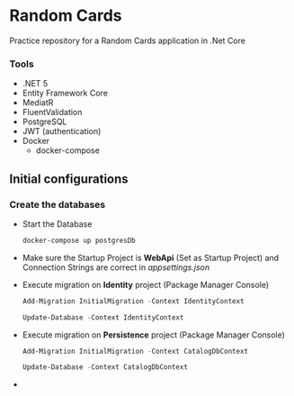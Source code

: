 # Random Cards

Practice repository for a Random Cards application in .Net Core

### Tools

- .NET 5
- Entity Framework Core
- MediatR
- FluentValidation
- PostgreSQL
- JWT (authentication)
- Docker
  - docker-compose

## Initial configurations

### Create the databases

* Start the Database

  ```powershell
  docker-compose up postgresDb
  ```

* Make sure the Startup Project is **WebApi** (Set as Startup Project) and Connection Strings are correct in *appsettings.json*

* Execute migration on **Identity** project (Package Manager Console)

  ```powershell
  Add-Migration InitialMigration -Context IdentityContext
  ```

  ```powershell
  Update-Database -Context IdentityContext
  ```

* Execute migration on **Persistence** project (Package Manager Console)

  ```powershell
  Add-Migration InitialMigration -Context CatalogDbContext
  ```

  ```powershell
  Update-Database -Context CatalogDbContext
  ```

* 

